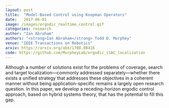 ```yaml
---
layout: post
title:  "Model-Based Control using Koopman Operators"
date:   2017-06-01
image: /images/ergodic_realtime_control.gif
categories: research
author: "Ian Abraham"
authors: "<strong>Ian Abraham</strong> Todd D. Murphey"
venue: "IEEE Transactions on Robotics"
arxiv: https://arxiv.org/abs/1708.08416
code: https://github.com/MurpheyLab/ergodic_iSAC_localization
---
```


Although a number of solutions exist for the problems of coverage, search and target localization—commonly addressed
separately—whether there exists a unified strategy that addresses these objectives in a coherent manner without being
application-specific remains a largely open research question. In this paper, we develop a receding-horizon ergodic
control approach, based on hybrid systems theory, that has the potential to fill this gap.
